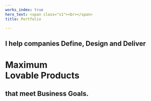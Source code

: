 ```yaml
---
works_index: true
hero_text: <span class="s1"><br></span>
title: Portfolio

---
```

## I help companies Define, Design and Deliver

<h1 class="tight">Maximum<br><span class="outline">Lovable Products</span></h1>

## that meet Business Goals.

<WorksList />